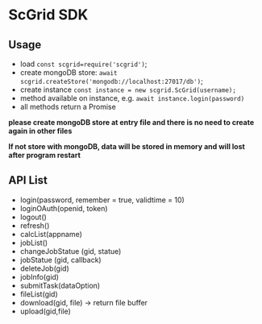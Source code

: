 # ScGrid SDK
## Usage
* load `const scgrid=require('scgrid')`;
* create mongoDB store: `await scgrid.createStore('mongodb://localhost:27017/db')`;
* create instance `const instance = new scgrid.ScGrid(username);`
* method available on instance, e.g. `await instance.login(password)`
* all methods return a Promise

**please create mongoDB store at entry file and there is no need to create again in other files**

**If not store with mongoDB, data will be stored in memory and will lost after program restart**

## API List
* login(password, remember = true, validtime = 10)
* loginOAuth(openid, token)
* logout()
* refresh()
* calcList(appname)
* jobList()
* changeJobStatue (gid, statue)
* jobStatue (gid, callback)
* deleteJob(gid)
* jobInfo(gid)
* submitTask(dataOption)
* fileList(gid)
* download(gid, file) -> return file buffer
* upload(gid,file)
